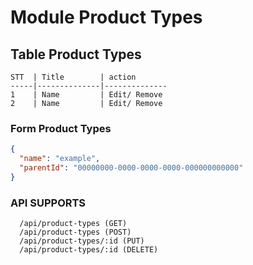 # Module Product Types

## Table Product Types

```
STT  | Title        | action
-----|--------------|--------------
1    | Name         | Edit/ Remove
2    | Name         | Edit/ Remove
```

### Form Product Types

```json
{
  "name": "example",
  "parentId": "00000000-0000-0000-0000-000000000000"
}
```

### API SUPPORTS

```
  /api/product-types (GET)
  /api/product-types (POST)
  /api/product-types/:id (PUT)
  /api/product-types/:id (DELETE)
```
